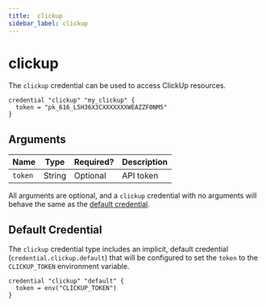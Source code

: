 ```yaml
---
title:  clickup
sidebar_label: clickup
---
```


# clickup

The `clickup` credential can be used to access ClickUp resources.

```hcl
credential "clickup" "my_clickup" {
  token = "pk_616_L5H36X3CXXXXXXXWEAZZF0NM5"
}
```

## Arguments

| Name            | Type    | Required?| Description
|-----------------|---------|----------|-------------------
| `token`         |  String | Optional | API token


All arguments are optional, and a `clickup` credential with no arguments will behave the same as the [default credential](#default-credential).  

## Default Credential
The `clickup` credential type includes an implicit, default credential (`credential.clickup.default`) that will be configured to set the `token` to the `CLICKUP_TOKEN` environment variable.

```hcl
credential "clickup" "default" {
  token = env("CLICKUP_TOKEN")
}
```